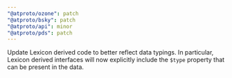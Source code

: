 ```yaml
---
"@atproto/ozone": patch
"@atproto/bsky": patch
"@atproto/api": minor
"@atproto/pds": patch
---
```


Update Lexicon derived code to better reflect data typings. In particular, Lexicon derived interfaces will now explicitly include the `$type` property that can be present in the data.


